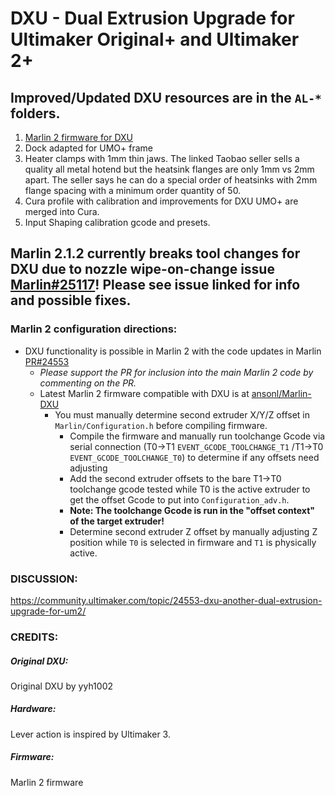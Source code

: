 # DXU - Dual Extrusion Upgrade for Ultimaker Original+ and Ultimaker 2+

## Improved/Updated DXU resources are in the `AL-*` folders. 

1. [Marlin 2 firmware for DXU](https://github.com/ansonl/Marlin-DXU)
2. Dock adapted for UMO+ frame
3. Heater clamps with 1mm thin jaws. The linked Taobao seller sells a quality all metal hotend but the heatsink flanges are only 1mm vs 2mm apart. The seller says he can do a special order of heatsinks with 2mm flange spacing with a minimum order quantity of 50. 
4. Cura profile with calibration and improvements for DXU UMO+ are merged into Cura. 
5. Input Shaping calibration gcode and presets. 

## Marlin 2.1.2 currently breaks tool changes for DXU due to nozzle wipe-on-change issue [Marlin#25117](https://github.com/MarlinFirmware/Marlin/issues/25117)! Please see issue linked for info and possible fixes. 

### Marlin 2 configuration directions:

- DXU functionality is possible in Marlin 2 with the code updates in Marlin [PR#24553](https://github.com/MarlinFirmware/Marlin/pull/24553)
  - *Please support the PR for inclusion into the main Marlin 2 code by commenting on the PR.*
  - Latest Marlin 2 firmware compatible with DXU is at [ansonl/Marlin-DXU](https://github.com/ansonl/Marlin-DXU)
    - You must manually determine second extruder X/Y/Z offset in `Marlin/Configuration.h` before compiling firmware. 
      - Compile the firmware and manually run toolchange Gcode via serial connection (T0->T1 `EVENT_GCODE_TOOLCHANGE_T1` /T1->T0 `EVENT_GCODE_TOOLCHANGE_T0`) to determine if any offsets need adjusting
      - Add the second extruder offsets to the bare T1->T0 toolchange gcode tested while T0 is the active extruder to get the offset Gcode to put into `Configuration_adv.h`.
      - **Note: The toolchange Gcode is run in the "offset context" of the target extruder!**
      - Determine second extruder Z offset by manually adjusting Z position while `T0` is selected in firmware and `T1` is physically active.

### DISCUSSION:
https://community.ultimaker.com/topic/24553-dxu-another-dual-extrusion-upgrade-for-um2/

### CREDITS:

##### Original DXU:  
Original DXU by yyh1002
##### Hardware:  
Lever action is inspired by Ultimaker 3.   
##### Firmware:   
Marlin 2 firmware
